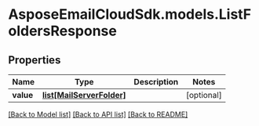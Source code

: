 # AsposeEmailCloudSdk.models.ListFoldersResponse

## Properties
Name | Type | Description | Notes
------------ | ------------- | ------------- | -------------
**value** | [**list[MailServerFolder]**](MailServerFolder.md) |  | [optional] 

[[Back to Model list]](README.md#documentation-for-models) [[Back to API list]](README.md#documentation-for-api-endpoints) [[Back to README]](README.md)


